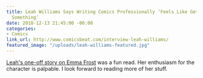 ```yaml
---
title: Leah Williams Says Writing Comics Professionally ‘Feels Like Getting Away with
  Something’
date: 2018-12-13 21:45:00 -06:00
categories:
- Comics
link_url: http://www.comicsbeat.com/interview-leah-williams/
featured_image: "/uploads/leah-williams-featured.jpg"
---
```


[Leah's one-off story on Emma Frost](https://leagueofcomicgeeks.com/comic/5468239/x-men-black-emma-frost-1) was a fun read. Her enthusiasm for the character is palpable. I look forward to reading more of her stuff.
